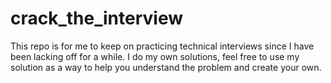 # crack_the_interview

This repo is for me to keep on practicing technical interviews since I have been lacking off for a while.
I do my own solutions, feel free to use my solution as a way to help you understand the problem and create your own.
